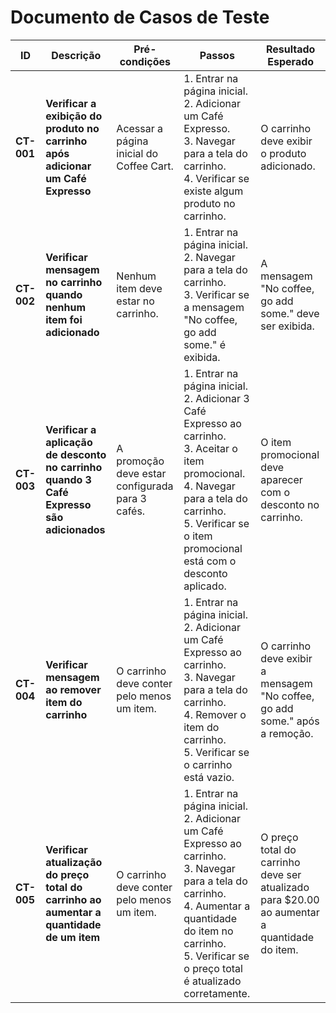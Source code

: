 # Documento de Casos de Teste

| **ID**    | **Descrição**                                                                             | **Pré-condições**                                    | **Passos**                                                                 | **Resultado Esperado**                                                       |
|----------|-------------------------------------------------------------------------------------------|-----------------------------------------------------|----------------------------------------------------------------------------|-------------------------------------------------------------------------------|
| **CT-001** | **Verificar a exibição do produto no carrinho após adicionar um Café Expresso**          | Acessar a página inicial do Coffee Cart.            | 1. Entrar na página inicial.<br>2. Adicionar um Café Expresso.<br>3. Navegar para a tela do carrinho.<br>4. Verificar se existe algum produto no carrinho. | O carrinho deve exibir o produto adicionado.                                  |
| **CT-002** | **Verificar mensagem no carrinho quando nenhum item foi adicionado**                      | Nenhum item deve estar no carrinho.                 | 1. Entrar na página inicial.<br>2. Navegar para a tela do carrinho.<br>3. Verificar se a mensagem "No coffee, go add some." é exibida. | A mensagem "No coffee, go add some." deve ser exibida.                        |
| **CT-003** | **Verificar a aplicação de desconto no carrinho quando 3 Café Expresso são adicionados** | A promoção deve estar configurada para 3 cafés.      | 1. Entrar na página inicial.<br>2. Adicionar 3 Café Expresso ao carrinho.<br>3. Aceitar o item promocional.<br>4. Navegar para a tela do carrinho.<br>5. Verificar se o item promocional está com o desconto aplicado. | O item promocional deve aparecer com o desconto no carrinho.                 |
| **CT-004** | **Verificar mensagem ao remover item do carrinho**                                       | O carrinho deve conter pelo menos um item.          | 1. Entrar na página inicial.<br>2. Adicionar um Café Expresso ao carrinho.<br>3. Navegar para a tela do carrinho.<br>4. Remover o item do carrinho.<br>5. Verificar se o carrinho está vazio. | O carrinho deve exibir a mensagem "No coffee, go add some." após a remoção.   |
| **CT-005** | **Verificar atualização do preço total do carrinho ao aumentar a quantidade de um item**  | O carrinho deve conter pelo menos um item.          | 1. Entrar na página inicial.<br>2. Adicionar um Café Expresso ao carrinho.<br>3. Navegar para a tela do carrinho.<br>4. Aumentar a quantidade do item no carrinho.<br>5. Verificar se o preço total é atualizado corretamente. | O preço total do carrinho deve ser atualizado para $20.00 ao aumentar a quantidade do item. |
